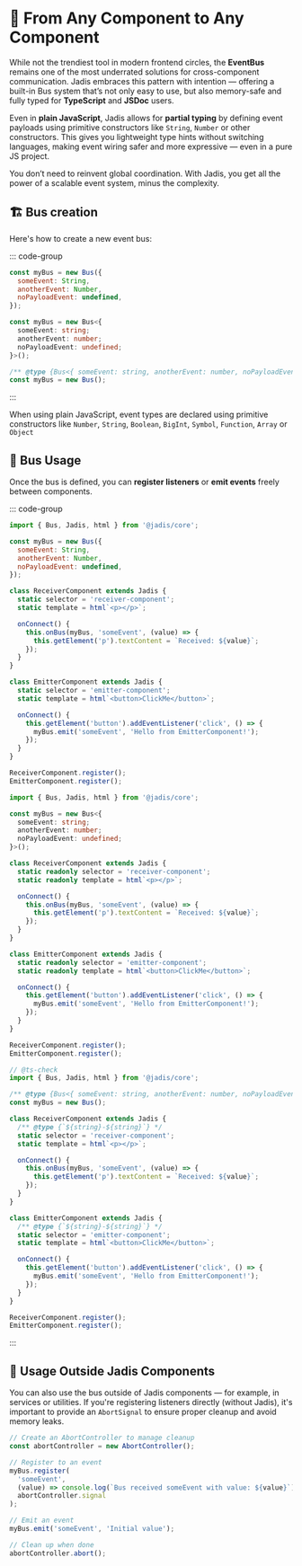 # 🔗 From Any Component to Any Component

While not the trendiest tool in modern frontend circles, the **EventBus** remains one of the most underrated solutions for cross-component communication. Jadis embraces this pattern with intention — offering a built-in Bus system that’s not only easy to use, but also memory-safe and fully typed for **TypeScript** and **JSDoc** users.

Even in **plain JavaScript**, Jadis allows for **partial typing** by defining event payloads using primitive constructors like `String`, `Number` or other constructors. This gives you lightweight type hints without switching languages, making event wiring safer and more expressive — even in a pure JS project.

You don’t need to reinvent global coordination. With Jadis, you get all the power of a scalable event system, minus the complexity.

## 🏗️ Bus creation

Here's how to create a new event bus:

::: code-group

```javascript
const myBus = new Bus({
  someEvent: String,
  anotherEvent: Number,
  noPayloadEvent: undefined,
});
```

```typescript
const myBus = new Bus<{
  someEvent: string;
  anotherEvent: number;
  noPayloadEvent: undefined;
}>();
```

```javascript [js-doc]
/** @type {Bus<{ someEvent: string, anotherEvent: number, noPayloadEvent: undefined }>} */
const myBus = new Bus();
```

:::

When using plain JavaScript, event types are declared using primitive constructors like `Number`, `String`, `Boolean`, `BigInt`, `Symbol`, `Function`, `Array` or `Object`

## 🚀 Bus Usage

Once the bus is defined, you can **register listeners** or **emit events** freely between components.

::: code-group

```javascript
import { Bus, Jadis, html } from '@jadis/core';

const myBus = new Bus({
  someEvent: String,
  anotherEvent: Number,
  noPayloadEvent: undefined,
});

class ReceiverComponent extends Jadis {
  static selector = 'receiver-component';
  static template = html`<p></p>`;

  onConnect() {
    this.onBus(myBus, 'someEvent', (value) => {
      this.getElement('p').textContent = `Received: ${value}`;
    });
  }
}

class EmitterComponent extends Jadis {
  static selector = 'emitter-component';
  static template = html`<button>ClickMe</button>`;

  onConnect() {
    this.getElement('button').addEventListener('click', () => {
      myBus.emit('someEvent', 'Hello from EmitterComponent!');
    });
  }
}

ReceiverComponent.register();
EmitterComponent.register();
```

```typescript
import { Bus, Jadis, html } from '@jadis/core';

const myBus = new Bus<{
  someEvent: string;
  anotherEvent: number;
  noPayloadEvent: undefined;
}>();

class ReceiverComponent extends Jadis {
  static readonly selector = 'receiver-component';
  static readonly template = html`<p></p>`;

  onConnect() {
    this.onBus(myBus, 'someEvent', (value) => {
      this.getElement('p').textContent = `Received: ${value}`;
    });
  }
}

class EmitterComponent extends Jadis {
  static readonly selector = 'emitter-component';
  static readonly template = html`<button>ClickMe</button>`;

  onConnect() {
    this.getElement('button').addEventListener('click', () => {
      myBus.emit('someEvent', 'Hello from EmitterComponent!');
    });
  }
}

ReceiverComponent.register();
EmitterComponent.register();
```

```javascript [js-doc]
// @ts-check
import { Bus, Jadis, html } from '@jadis/core';

/** @type {Bus<{ someEvent: string, anotherEvent: number, noPayloadEvent: undefined }>} */
const myBus = new Bus();

class ReceiverComponent extends Jadis {
  /** @type {`${string}-${string}`} */
  static selector = 'receiver-component';
  static template = html`<p></p>`;

  onConnect() {
    this.onBus(myBus, 'someEvent', (value) => {
      this.getElement('p').textContent = `Received: ${value}`;
    });
  }
}

class EmitterComponent extends Jadis {
  /** @type {`${string}-${string}`} */
  static selector = 'emitter-component';
  static template = html`<button>ClickMe</button>`;

  onConnect() {
    this.getElement('button').addEventListener('click', () => {
      myBus.emit('someEvent', 'Hello from EmitterComponent!');
    });
  }
}

ReceiverComponent.register();
EmitterComponent.register();
```

:::

## 🧪 Usage Outside Jadis Components

You can also use the bus outside of Jadis components — for example, in services or utilities. If you're registering listeners directly (without Jadis), it's important to provide an `AbortSignal` to ensure proper cleanup and avoid memory leaks.

```javascript
// Create an AbortController to manage cleanup
const abortController = new AbortController();

// Register to an event
myBus.register(
  'someEvent',
  (value) => console.log(`Bus received someEvent with value: ${value}`),
  abortController.signal
);

// Emit an event
myBus.emit('someEvent', 'Initial value');

// Clean up when done
abortController.abort();
```
